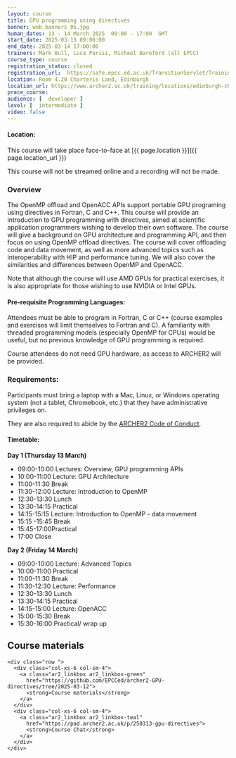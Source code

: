 ```yaml
---
layout: course
title: GPU programming using directives
banner: web_banners_05.jpg 
human_dates: 13 - 14 March 2025  09:00 - 17:00  GMT
start_date: 2025-03-13 09:00:00
end_date: 2025-03-14 17:00:00
trainers: Mark Bull, Luca Parisi, Michael Bareford (all EPCC)
course_type: course
registration_status: closed
registration_url:  https://safe.epcc.ed.ac.uk/TransitionServlet/TrainingCourse/250313-gpu-directives
location: Room 4.20 Charteris Land, Edinburgh
location_url: https://www.archer2.ac.uk/training/locations/edinburgh-charteris-land
prace_course: 
audience: [  developer ]
level: [  intermediate ]
video: false
---
```


#### Location:

This course will take place face-to-face at  [{{ page.location }}]({{ page.location_url }})

This course will not be streamed online and a recording will not be made.

### Overview

The OpenMP offload and OpenACC APIs support portable GPU programing using directives in Fortran, C and C++. This course will provide an introduction to GPU programming with directives, aimed at scientific application programmers wishing to develop their own software. The course will give a background on GPU architecture and programming API, and then focus on using OpenMP offload directives. The course will cover offloading code and data movement, as well as more advanced topics such as interoperability with HIP and performance tuning. We will also cover the similarities and differences between OpenMP and OpenACC. 

Note that although the course will use AMD GPUs for practical exercises, it is also appropriate for those wishing to use NVIDIA or Intel GPUs. 

#### Pre-requisite Programming Languages:
Attendees must be able to program in Fortran, C or C++ (course examples and exercises will limit themselves to Fortran and C). A familiarity with threaded programming models (especially OpenMP for CPUs) would be useful, but no previous knowledge of GPU programming is required.

Course attendees do not need GPU hardware, as access to ARCHER2 will be provided.



### Requirements:

Participants must bring a laptop with a Mac, Linux, or Windows operating system (not a tablet, Chromebook, etc.) that they have administrative privileges on.

They are also required to abide by the [ARCHER2  Code of Conduct](../../../about/policies/code-of-conduct.html). 


#### Timetable:

**Day 1 (Thursday 13 March)**

- 09:00-10:00 Lectures: Overview, GPU programming APIs
- 10:00-11:00 Lecture: GPU Architecture 
- 11:00-11:30 Break
- 11:30-12:00 Lecture: Introduction to OpenMP 
- 12:30-13:30 Lunch
- 13:30-14:15 Practical
- 14:15-15:15 Lecture: Introduction to OpenMP - data movement 
- 15:15 -15:45 Break
- 15:45-17:00Practical
- 17:00 Close
 
**Day 2 (Friday 14 March)**
 
- 09:00-10:00 Lecture: Advanced Topics 
- 10:00-11:00 Practical
- 11:00-11:30 Break
- 11:30-12:30 Lecture: Performance 
- 12:30-13:30 Lunch
- 13:30-14:15 Practical
- 14:15-15:00 Lecture: OpenACC  
- 15:00-15:30 Break
- 15:30-16:00 Practical/ wrap up


<section id="service">


<h2><a name="materials">Course materials</a></h2>


    <div class="row ">	
      <div class="col-xs-6 col-sm-4">
        <a class="ar2_linkbox ar2_linkbox-green" 
          href="https://github.com/EPCCed/archer2-GPU-directives/tree/2025-03-12">
          <strong>Course materials</strong>         
        </a>
      </div>
      <div class="col-xs-6 col-sm-4">
        <a class="ar2_linkbox ar2_linkbox-teal" 
          href="https://pad.archer2.ac.uk/p/250313-gpu-directives">
          <strong>Course Chat</strong>       
        </a>
      </div>
    </div>
		
		
					


<!-- 		
<h2><a name="videos">Videos</a></h2>

<h3>Session 1</h3>

<div>
	<iframe title="Video" width="560" height="315" src="https://www.youtube.com/embed/xxxxxxxxxxx" frameborder="0" allow="accelerometer; autoplay; encrypted-media; gyroscope; picture-in-picture" allowfullscreen></iframe>
</div>

 -->





<!-- 
<h2><a name="feedback">Feedback</a></h2>


    <div class="row ">	

      <div class="col-xs-6 col-sm-4">
        <a class="ar2_linkbox ar2_linkbox-teal" 

           href="../../feedback/?course=250313-gpu-directives" 

		>
          <strong>Feedback</strong><br/>
          Please let us know what was great about this course and anything we can improve
        </a>
      </div>
    </div>
		
 -->		

 
</section>


